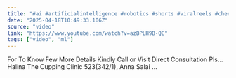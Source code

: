 ```yaml
---
title: "#ai #artificialintelligence #robotics #shorts #viralreels #chennai #tamil #tamilnadu #foot"
date: "2025-04-18T10:49:33.106Z"
source: "video"
link: "https://www.youtube.com/watch?v=azBPLH9B-QE"
tags: ["video", "ml"]
---
```


For To Know Few More Details Kindly Call or Visit Direct Consultation Pls... Halina The Cupping Clinic 523(342/1), Anna Salai ...

